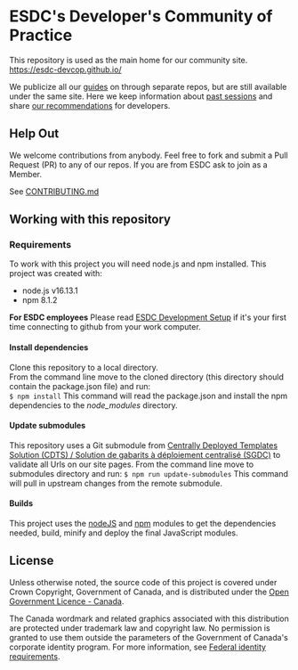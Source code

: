 # ESDC's Developer's Community of Practice

This repository is used as the main home for our community site.
<https://esdc-devcop.github.io/>

We publicize all our [guides](/guides/) on through separate repos, but are still available under the same site.
Here we keep information about [past sessions](/events/) and share [our recommendations](/tools/) for developers.

## Help Out

We welcome contributions from anybody.
Feel free to fork and submit a Pull Request (PR) to any of our repos.
If you are from ESDC ask to join as a Member.

See [CONTRIBUTING.md](CONTRIBUTING.md)

## Working with this repository

### Requirements

To work with this project you will need node.js and npm installed. This project was created with:

* node.js v16.13.1
* npm 8.1.2

**For ESDC employees** Please read [ESDC Development Setup](https://github.com/esdc-devcop/ESDC-Development-Setup) if it's your first time connecting to github from your work computer.

#### Install dependencies

Clone this repository to a local directory.  
From the command line move to the cloned directory (this directory should contain the package.json file) and run:  
`$ npm install`
This command will read the package.json and install the npm dependencies to the *node_modules* directory.

#### Update submodules

This repository uses a Git submodule from [Centrally Deployed Templates Solution (CDTS) / Solution de gabarits à déploiement centralisé (SGDC)](https://github.com/wet-boew/cdts-sgdc) to validate all Urls on our site pages.
From the command line move to submodules directory and run:
`$ npm run update-submodules`
This command will pull in upstream changes from the remote submodule.

#### Builds

This project uses the [nodeJS](https://nodejs.org/en/) and [npm](https://nodejs.org/en/) modules to get the dependencies needed, build, minify and deploy the final JavaScript modules.

## License

Unless otherwise noted, the source code of this project is covered under Crown Copyright, Government of Canada, and is distributed under the [Open Government Licence - Canada](LICENSE).

The Canada wordmark and related graphics associated with this distribution are protected under trademark law and copyright law.
No permission is granted to use them outside the parameters of the Government of Canada's corporate identity program.
For more information, see [Federal identity requirements](https://www.canada.ca/en/treasury-board-secretariat/topics/government-communications/federal-identity-requirements.html).  
